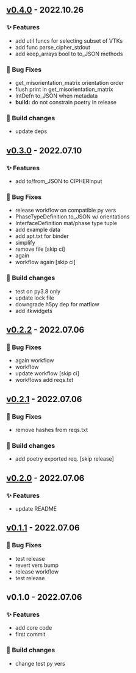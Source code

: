 
<a name="v0.4.0"></a>
## [v0.4.0](https://github.com/LightForm-group/cipher-parse/compare/v0.3.0...v0.4.0) - 2022.10.26

### ✨ Features

* add util funcs for selecting subset of VTKs
* add func parse_cipher_stdout
* add keep_arrays bool to to_JSON methods

### 🐛 Bug Fixes

* get_misorientation_matrix orientation order
* flush print in get_misorientation_matrix
* IntDefn to_JSON when metadata
* **build:** do not constrain poetry in release

### 👷 Build changes

* update deps


<a name="v0.3.0"></a>
## [v0.3.0](https://github.com/LightForm-group/cipher-parse/compare/v0.2.2...v0.3.0) - 2022.07.10

### ✨ Features

* add to/from_JSON to CIPHERInput

### 🐛 Bug Fixes

* release workflow on compatible py vers
* PhaseTypeDefinition.to_JSON w/ orientations
* InterfaceDefinition mat/phase type tuple
* add example data
* add apt.txt for binder
* simplify
* remove file [skip ci]
* again
* workflow again [skip ci]

### 👷 Build changes

* test on py3.8 only
* update lock file
* downgrade h5py dep for matflow
* add itkwidgets


<a name="v0.2.2"></a>
## [v0.2.2](https://github.com/LightForm-group/cipher-parse/compare/v0.2.1...v0.2.2) - 2022.07.06

### 🐛 Bug Fixes

* again workflow
* workflow
* update workflow [skip ci]
* workflows add reqs.txt


<a name="v0.2.1"></a>
## [v0.2.1](https://github.com/LightForm-group/cipher-parse/compare/v0.2.0...v0.2.1) - 2022.07.06

### 🐛 Bug Fixes

* remove hashes from reqs.txt

### 👷 Build changes

* add poetry exported req. [skip release]


<a name="v0.2.0"></a>
## [v0.2.0](https://github.com/LightForm-group/cipher-parse/compare/v0.1.1...v0.2.0) - 2022.07.06

### ✨ Features

* update README


<a name="v0.1.1"></a>
## [v0.1.1](https://github.com/LightForm-group/cipher-parse/compare/v0.1.0...v0.1.1) - 2022.07.06

### 🐛 Bug Fixes

* test release
* revert vers bump
* release workflow
* test release


<a name="v0.1.0"></a>
## v0.1.0 - 2022.07.06

### ✨ Features

* add core code
* first commit

### 👷 Build changes

* change test py vers

